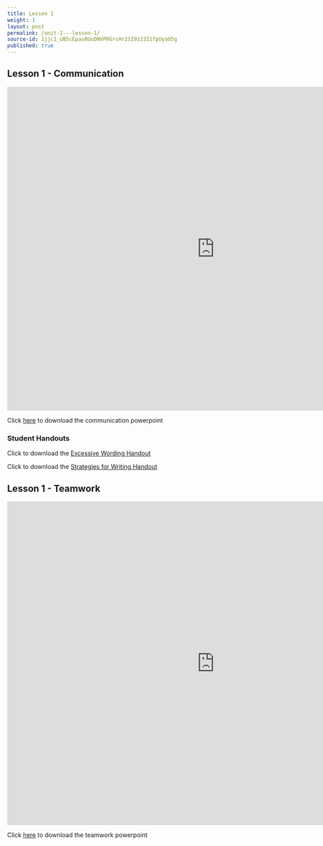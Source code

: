 ```yaml
---
title: Lesson 1
weight: 1
layout: post
permalink: /unit-2---lesson-1/
source-id: 1jjc1_UB5cEpau0UuDNVP0GrcHr2SI9z23I1fpUyaO5g
published: true
---
```


## Lesson 1 - Communication

<iframe src="https://docs.google.com/presentation/d/e/2PACX-1vSZEFYGN6H1NFCoa50jgouwZPXiEE3FDp0tJhoffE1RDTPRysdKCpBOIyDaLOn1-LXTpr3p9IoYgKqC/embed?start=false&loop=false&delayms=3000" frameborder="0" width="960" height="749" allowfullscreen="true" mozallowfullscreen="true" webkitallowfullscreen="true"></iframe>

Click <a href="https://docs.google.com/presentation/d/18gm9kivR-dxc2z8frK0dGqUauvVvic9Wq3Uf4bE3nfE/edit?usp=sharing" target="_blank">here</a> to download the communication powerpoint 

### Student Handouts

Click to download the <a href="StudentHandoutExcessiveWording.pdf" download>Excessive Wording Handout</a>

Click to download the <a href="StudentHandoutStrategiesforWriting.pdf" download>Strategies for Writing Handout</a>
<a href="2_unit_2/1_lesson_1/test.txt" download></a>
## Lesson 1 - Teamwork 

<iframe src="https://docs.google.com/presentation/d/e/2PACX-1vRlYS7DMQgwodnup3dJ5SUs6j3QOD73zEDXaqrm3xRtSonQ4h7ktkGmsXrxQCvPyriw25vtUh4-g9LI/embed?start=false&loop=false&delayms=3000" frameborder="0" width="960" height="749" allowfullscreen="true" mozallowfullscreen="true" webkitallowfullscreen="true"></iframe>

Click <a href="https://docs.google.com/presentation/d/1uciGaeQxhUK557b4o6pi-V6PKfIG9uVaUSTOp6OKKnM/edit?usp=sharing" target="_parent">here</a> to download the teamwork powerpoint 